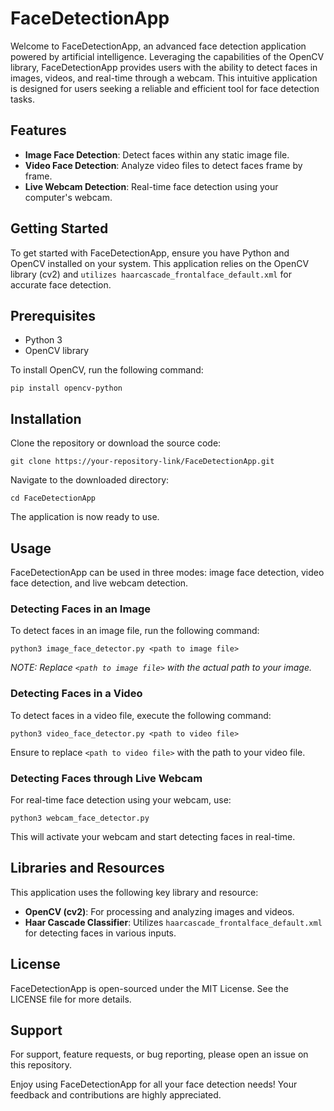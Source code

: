 # FaceDetectionApp
Welcome to FaceDetectionApp, an advanced face detection application powered by artificial intelligence. Leveraging the capabilities of the OpenCV library, FaceDetectionApp provides users with the ability to detect faces in images, videos, and real-time through a webcam. This intuitive application is designed for users seeking a reliable and efficient tool for face detection tasks.

## Features
- **Image Face Detection**: Detect faces within any static image file.
- **Video Face Detection**: Analyze video files to detect faces frame by frame.
- **Live Webcam Detection**: Real-time face detection using your computer's webcam.

## Getting Started
To get started with FaceDetectionApp, ensure you have Python and OpenCV installed on your system. This application relies on the OpenCV library (cv2) and `utilizes haarcascade_frontalface_default.xml` for accurate face detection.

## Prerequisites
- Python 3
- OpenCV library

To install OpenCV, run the following command:

```
pip install opencv-python
```

## Installation
Clone the repository or download the source code:

```
git clone https://your-repository-link/FaceDetectionApp.git
```

Navigate to the downloaded directory:

```
cd FaceDetectionApp
```

The application is now ready to use.

## Usage
FaceDetectionApp can be used in three modes: image face detection, video face detection, and live webcam detection.

### Detecting Faces in an Image
To detect faces in an image file, run the following command:

```
python3 image_face_detector.py <path to image file>
```

*NOTE: Replace `<path to image file>` with the actual path to your image.*

### Detecting Faces in a Video
To detect faces in a video file, execute the following command:

```
python3 video_face_detector.py <path to video file>
```

Ensure to replace `<path to video file>` with the path to your video file.

### Detecting Faces through Live Webcam
For real-time face detection using your webcam, use:

```
python3 webcam_face_detector.py
```

This will activate your webcam and start detecting faces in real-time.

## Libraries and Resources
This application uses the following key library and resource:

- **OpenCV (cv2)**: For processing and analyzing images and videos.
- **Haar Cascade Classifier**: Utilizes `haarcascade_frontalface_default.xml` for detecting faces in various inputs.

## License
FaceDetectionApp is open-sourced under the MIT License. See the LICENSE file for more details.

## Support
For support, feature requests, or bug reporting, please open an issue on this repository.

Enjoy using FaceDetectionApp for all your face detection needs! Your feedback and contributions are highly appreciated.





